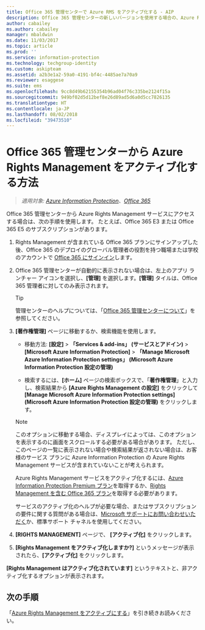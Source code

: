 ```yaml
---
title: Office 365 管理センターで Azure RMS をアクティブ化する - AIP
description: Office 365 管理センターの新しいバージョンを使用する場合の、Azure Rights Management サービスのアクティブ化手順です。
author: cabailey
ms.author: cabailey
manager: mbaldwin
ms.date: 11/03/2017
ms.topic: article
ms.prod: ''
ms.service: information-protection
ms.technology: techgroup-identity
ms.custom: askipteam
ms.assetid: a2b3e1a2-59a0-4191-bf4c-4485ae7a70a9
ms.reviewer: esaggese
ms.suite: ems
ms.openlocfilehash: 9cc8d49b62155354b96ad04f76c335be2124f15a
ms.sourcegitcommit: 949bf02d5d12bef8e26d89ad5d6a0d5cc7826135
ms.translationtype: HT
ms.contentlocale: ja-JP
ms.lasthandoff: 08/02/2018
ms.locfileid: "39473510"
---
```

# <a name="how-to-activate-azure-rights-management-from-the-office-365-admin-center"></a>Office 365 管理センターから Azure Rights Management をアクティブ化する方法

>*適用対象: [Azure Information Protection](https://azure.microsoft.com/pricing/details/information-protection)、[Office 365](http://download.microsoft.com/download/E/C/F/ECF42E71-4EC0-48FF-AA00-577AC14D5B5C/Azure_Information_Protection_licensing_datasheet_EN-US.pdf)*

Office 365 管理センターから Azure Rights Management サービスにアクセスする場合は、次の手順を使用します。 たとえば、Office 365 E3 または Office 365 E5 のサブスクリプションがあります。

1. Rights Management が含まれている Office 365 プランにサインアップした後、Office 365 のデプロイのグローバル管理者の役割を持つ職場または学校のアカウントで [Office 365 にサインイン](https://portal.office.com/)します。

2. Office 365 管理センターが自動的に表示されない場合は、左上のアプリ ランチャー アイコンを選択し、**[管理]** を選択します。**[管理]** タイルは、Office 365 管理者に対してのみ表示されます。

    > [!TIP]
    > 管理センターのヘルプについては、「[Office 365 管理センターについて](https://support.office.com/article/About-the-Office-365-Admin-Center-758befc4-0888-4009-9f14-0d147402fd23)」を参照してください。

3. **[著作権管理]** ページに移動するか、検索機能を使用します。
    
    - 移動方法: **[設定]** > **「Services & add-ins」 (サービスとアドイン)** > **[Microsoft Azure Information Protection]** > **「Manage Microsoft Azure Information Protection settings」 (Microsoft Azure Information Protection 設定の管理)**
    
    - 検索するには、**[ホーム]** ページの検索ボックスで、「**著作権管理**」と入力し、検索結果から **[Azure Rights Management の設定]** をクリックして **[Manage Microsoft Azure Information Protection settings]\(Microsoft Azure Information Protection 設定の管理\)** をクリックします。 
    
    > [!NOTE]
    >このオプションに移動する場合、ディスプレイによっては、このオプションを表示するのに画面をスクロールする必要がある場合があります。 ただし、このページの一覧に表示されない場合や検索結果が返されない場合は、お客様のサービス プランに Azure Information Protection の Azure Rights Management サービスが含まれていないことが考えられます。
    >
    >Azure Rights Management サービスをアクティブ化するには、[Azure Information Protection Premium プラン](https://www.microsoft.com/cloud-platform/azure-information-protection-pricing)を取得するか、[Rights Management を含む Office 365 プラン](http://download.microsoft.com/download/E/C/F/ECF42E71-4EC0-48FF-AA00-577AC14D5B5C/Azure_Information_Protection_licensing_datasheet_EN-US.pdf)を取得する必要があります。 
    
    サービスのアクティブ化のヘルプが必要な場合、またはサブスクリプションの要件に関する質問がある場合は、[Microsoft サポートにお問い合わせいただく](../information-support.md#to-contact-microsoft-support)か、標準サポート チャネルを使用してください。

4. **[RIGHTS MANAGEMENT]** ページで、 **[アクティブ化]** をクリックします。

5. **[Rights Management をアクティブ化しますか?]** というメッセージが表示されたら、**[アクティブ化]** をクリックします。

**[Rights Management はアクティブ化されています]** というテキストと、非アクティブ化するオプションが表示されます。


## <a name="next-steps"></a>次の手順
「[Azure Rights Management をアクティブにする](activate-service.md#configuring-onboarding-controls-for-a-phased-deployment)」を引き続きお読みください。

